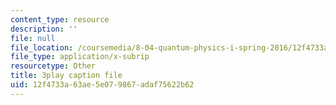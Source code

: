 ```yaml
---
content_type: resource
description: ''
file: null
file_location: /coursemedia/8-04-quantum-physics-i-spring-2016/12f4733a63ae5e079867adaf75622b62_xoCHe0mtxu0.vtt
file_type: application/x-subrip
resourcetype: Other
title: 3play caption file
uid: 12f4733a-63ae-5e07-9867-adaf75622b62
---
```

